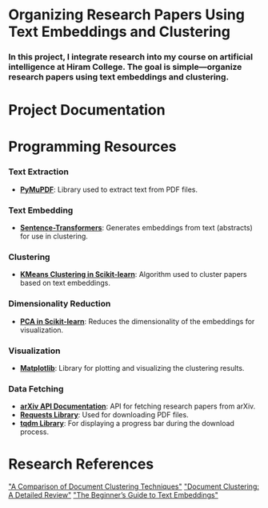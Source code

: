 # Organizing Research Papers Using Text Embeddings and Clustering
### In this project, I integrate research into my course on artificial intelligence at Hiram College. The goal is simple—organize research papers using text embeddings and clustering.

# Project Documentation

# Programming Resources

### **Text Extraction**
- **[PyMuPDF](https://pypi.org/project/PyMuPDF/)**: Library used to extract text from PDF files.

### **Text Embedding**
- **[Sentence-Transformers](https://huggingface.co/sentence-transformers)**: Generates embeddings from text (abstracts) for use in clustering.

### **Clustering**
- **[KMeans Clustering in Scikit-learn](https://scikit-learn.org/stable/modules/generated/sklearn.cluster.KMeans.html)**: Algorithm used to cluster papers based on text embeddings.

### **Dimensionality Reduction**
- **[PCA in Scikit-learn](https://scikit-learn.org/stable/modules/generated/sklearn.decomposition.PCA.html)**: Reduces the dimensionality of the embeddings for visualization.

### **Visualization**
- **[Matplotlib](https://matplotlib.org/stable/contents.html)**: Library for plotting and visualizing the clustering results.

### **Data Fetching**
- **[arXiv API Documentation](https://arxiv.org/help/api/index)**: API for fetching research papers from arXiv.
- **[Requests Library](https://docs.python-requests.org/en/latest/)**: Used for downloading PDF files.
- **[tqdm Library](https://tqdm.github.io/)**: For displaying a progress bar during the download process.

# Research References

["A Comparison of Document Clustering Techniques"](ttps://www.stat.cmu.edu/~rnugent/PCMI2016/papers/DocClusterComparison.pdf)
["Document Clustering: A Detailed Review"](ttps://research.ijais.org/volume4/number5/ijais12-450691.pdf)
["The Beginner’s Guide to Text Embeddings"](ttps://www.deepset.ai/blog/the-beginners-guide-to-text-embeddings)